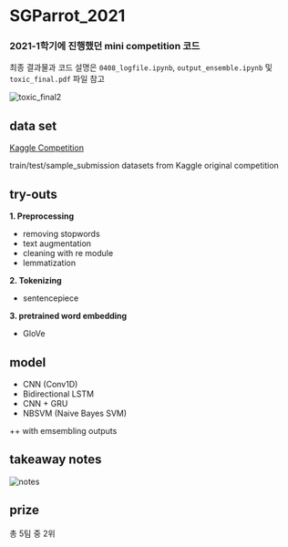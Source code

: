 # SGParrot_2021
### 2021-1학기에 진행했던 mini competition 코드
최종 결과물과 코드 설명은 ```0408_logfile.ipynb```, ```output_ensemble.ipynb``` 및 ```toxic_final.pdf``` 파일 참고

![toxic_final2](https://user-images.githubusercontent.com/80621384/141649778-151c00a0-019a-4fa4-b93d-22ff799d5269.png)

## data set
[Kaggle Competition](https://www.kaggle.com/c/jigsaw-toxic-comment-classification-challenge)

train/test/sample_submission datasets from Kaggle original competition

## try-outs
**1. Preprocessing**
 - removing stopwords
 - text augmentation
 - cleaning with re module
 - lemmatization

**2. Tokenizing**
 - sentencepiece

**3. pretrained word embedding**
 - GloVe

## model
 - CNN (Conv1D)
 - Bidirectional LSTM
 - CNN + GRU
 - NBSVM (Naive Bayes SVM)

++ with emsembling outputs

## takeaway notes
![notes](https://user-images.githubusercontent.com/80621384/141650122-ee4e1a07-e862-41c0-812c-ceb8ab606eb4.png)


## prize
총 5팀 중 2위
